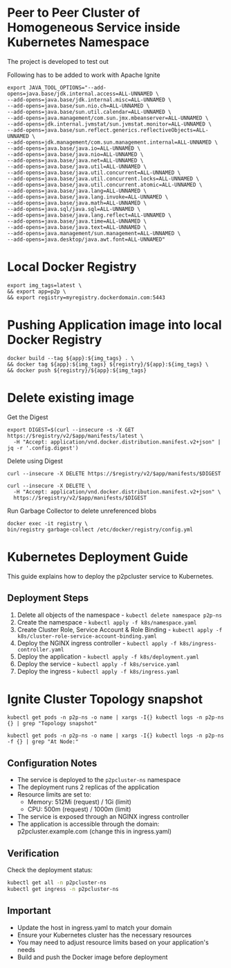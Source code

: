 # Peer to Peer Cluster of Homogeneous Service inside Kubernetes Namespace
The project is developed to test out 

Following has to be added to work with Apache Ignite
```
export JAVA_TOOL_OPTIONS="--add-opens=java.base/jdk.internal.access=ALL-UNNAMED \
--add-opens=java.base/jdk.internal.misc=ALL-UNNAMED \
--add-opens=java.base/sun.nio.ch=ALL-UNNAMED \
--add-opens=java.base/sun.util.calendar=ALL-UNNAMED \
--add-opens=java.management/com.sun.jmx.mbeanserver=ALL-UNNAMED \
--add-opens=jdk.internal.jvmstat/sun.jvmstat.monitor=ALL-UNNAMED \
--add-opens=java.base/sun.reflect.generics.reflectiveObjects=ALL-UNNAMED \
--add-opens=jdk.management/com.sun.management.internal=ALL-UNNAMED \
--add-opens=java.base/java.io=ALL-UNNAMED \
--add-opens=java.base/java.nio=ALL-UNNAMED \
--add-opens=java.base/java.net=ALL-UNNAMED \
--add-opens=java.base/java.util=ALL-UNNAMED \
--add-opens=java.base/java.util.concurrent=ALL-UNNAMED \
--add-opens=java.base/java.util.concurrent.locks=ALL-UNNAMED \
--add-opens=java.base/java.util.concurrent.atomic=ALL-UNNAMED \
--add-opens=java.base/java.lang=ALL-UNNAMED \
--add-opens=java.base/java.lang.invoke=ALL-UNNAMED \
--add-opens=java.base/java.math=ALL-UNNAMED \
--add-opens=java.sql/java.sql=ALL-UNNAMED \
--add-opens=java.base/java.lang.reflect=ALL-UNNAMED \
--add-opens=java.base/java.time=ALL-UNNAMED \
--add-opens=java.base/java.text=ALL-UNNAMED \
--add-opens=java.management/sun.management=ALL-UNNAMED \
--add-opens=java.desktop/java.awt.font=ALL-UNNAMED"
```


# Local Docker Registry


```
export img_tags=latest \
&& export app=p2p \
&& export registry=myregistry.dockerdomain.com:5443
```

# Pushing Application image into local Docker Registry
```
docker build --tag ${app}:${img_tags} . \
&& docker tag ${app}:${img_tags} ${registry}/${app}:${img_tags} \
&& docker push ${registry}/${app}:${img_tags}
```

# Delete existing image

Get the Digest
```
export DIGEST=$(curl --insecure -s -X GET https://$registry/v2/$app/manifests/latest \
  -H "Accept: application/vnd.docker.distribution.manifest.v2+json" | jq -r '.config.digest')
```

Delete using Digest
```
curl --insecure -X DELETE https://$registry/v2/$app/manifests/$DIGEST

curl --insecure -X DELETE \
  -H "Accept: application/vnd.docker.distribution.manifest.v2+json" \
  https://$registry/v2/$app/manifests/$DIGEST

```

Run Garbage Collector to delete unreferenced blobs
```
docker exec -it registry \
bin/registry garbage-collect /etc/docker/registry/config.yml
```


# Kubernetes Deployment Guide

This guide explains how to deploy the p2pcluster service to Kubernetes.

## Deployment Steps
1. Delete all objects of the namespace - `kubectl delete namespace p2p-ns`
2. Create the namespace - `kubectl apply -f k8s/namespace.yaml`
2. Create Cluster Role, Service Account & Role Binding - `kubectl apply -f k8s/cluster-role-service-account-binding.yaml`
3. Deploy the NGINX ingress controller - `kubectl apply -f k8s/ingress-controller.yaml`
4. Deploy the application - `kubectl apply -f k8s/deployment.yaml`
5. Deploy the service - `kubectl apply -f k8s/service.yaml`
6. Deploy the ingress - `kubectl apply -f k8s/ingress.yaml`

# Ignite Cluster Topology snapshot
```
kubectl get pods -n p2p-ns -o name | xargs -I{} kubectl logs -n p2p-ns {} | grep "Topology snapshot"
```

```
kubectl get pods -n p2p-ns -o name | xargs -I{} kubectl logs -n p2p-ns -f {} | grep "At Node:"
```

## Configuration Notes
- The service is deployed to the `p2pcluster-ns` namespace
- The deployment runs 2 replicas of the application
- Resource limits are set to:
  - Memory: 512Mi (request) / 1Gi (limit)
  - CPU: 500m (request) / 1000m (limit)
- The service is exposed through an NGINX ingress controller
- The application is accessible through the domain: p2pcluster.example.com (change this in ingress.yaml)

## Verification

Check the deployment status:
```bash
kubectl get all -n p2pcluster-ns
kubectl get ingress -n p2pcluster-ns
```

## Important

- Update the host in ingress.yaml to match your domain
- Ensure your Kubernetes cluster has the necessary resources
- You may need to adjust resource limits based on your application's needs
- Build and push the Docker image before deployment